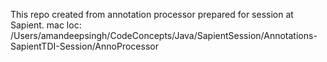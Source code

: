 This repo created from annotation processor prepared for session at Sapient.
mac loc: /Users/amandeepsingh/CodeConcepts/Java/SapientSession/Annotations-SapientTDI-Session/AnnoProcessor
